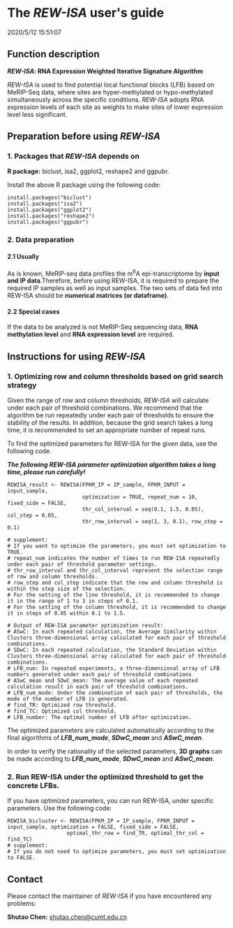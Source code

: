 # The *REW-ISA* user's guide #
2020/5/12 15:51:07 

## Function description ##
***REW-ISA*: RNA Expression Weighted Iterative Signature Algorithm**

*REW-ISA* is used to find potential local functional blocks (LFB) based on MeRIP-Seq data, where sites are hyper-methylated or hypo-methylated simultaneously across the specific conditions. *REW-ISA* adopts RNA expression levels of each site as weights to make sites of lower expression level less significant.


## Preparation before using *REW-ISA* ##
### 1. Packages that *REW-ISA* depends on ###
**R package:** biclust, isa2, ggplot2, reshape2 and ggpubr.

Install the above R package using the following code:

    install.packages("biclust")
    install.packages("isa2")
    install.packages("ggplot2")
    install.packages("reshape2")
    install.packages("ggpubr")


### 2. Data preparation ###
#### 2.1 Usually ####
As is known, MeRIP-seq data profiles the m<sup>6</sup>A epi-transcriptome by **input and IP data**.Therefore, before using REW-ISA, it is required to prepare the required IP samples as well as input samples. The two sets of data fed into REW-ISA should be **numerical matrices (or dataframe)**.

#### 2.2 Special cases ####
If the data to be analyzed is not MeRIP-Seq sequencing data, **RNA methylation level** and **RNA expression level** are required.



## Instructions for using *REW-ISA* ##
### 1. Optimizing row and column thresholds based on grid search strategy ###

Given the range of row and column thresholds, *REW-ISA* will calculate under each pair of threshold combinations. We recommend that the algorithm be run repeatedly under each pair of thresholds to ensure the stability of the results. In addition, because the grid search takes a long time, it is recommended to set an appropriate number of repeat runs.

To find the optimized parameters for REW-ISA for the given data, use the following code.

***The following REW-ISA parameter optimization algorithm takes a long time, please run carefully!***


    REWISA_result <- REWISA(FPKM_IP = IP_sample, FPKM_INPUT = input_sample,
                            optimization = TRUE, repeat_num = 10, fixed_side = FALSE, 
                    	    thr_col_interval = seq(0.1, 1.5, 0.05), col_step = 0.05,
                     	    thr_row_interval = seq(1, 3, 0.1), row_step = 0.1)

    # supplement:
    # If you want to optimize the parameters, you must set optimization to TRUE.
    # repeat_num indicates the number of times to run REW-ISA repeatedly under each pair of threshold parameter settings.
    # thr_row_interval and thr_col_interval represent the selection range of row and column thresholds.
    # row_step and col_step indicate that the row and column threshold is within the step size of the selection.
    # For the setting of the line threshold, it is recommended to change it in the range of 1 to 3 in steps of 0.1.
	# For the setting of the column threshold, it is recommended to change it in steps of 0.05 within 0.1 to 1.5.

    # Output of REW-ISA parameter optimization result:
	# ASwC: In each repeated calculation, the Average Similarity within Clusters three-dimensional array calculated for each pair of threshold combinations.
	# SDwC: In each repeated calculation, the Standard Deviation within Clusters three-dimensional array calculated for each pair of threshold combinations.
	# LFB_num: In repeated experiments, a three-dimensional array of LFB numbers generated under each pair of threshold combinations
	# ASwC_mean and SDwC_mean: The average value of each repeated calculation result in each pair of threshold combinations.
	# LFB_num_mode: Under the combination of each pair of thresholds, the mode of the number of LFB is generated.
    # find_TR: Optimized row threshold.
    # find_TC: Optimized col threshold.
    # LFB_number: The optimal number of LFB after optimization.

The optimized parameters are calculated automatically according to the final algorithms of ***LFB\_num\_mode***, ***SDwC\_mean*** and ***ASwC\_mean***.

In order to verify the rationality of the selected parameters, **3D graphs** can be made according to ***LFB\_num\_mode***, ***SDwC\_mean*** and ***ASwC\_mean***.



### 2. Run REW-ISA under the optimized threshold to get the concrete LFBs. ###

If you have optimized parameters, you can run REW-ISA, under specific parameters. Use the following code:

    REWISA_bicluster <- REWISA(FPKM_IP = IP_sample, FPKM_INPUT = input_sample, optimization = FALSE, fixed_side = FALSE, 
    		   	       optimal_thr_row = find_TR, optimal_thr_col = find_TC)
 	# supplement:
    # If you do not need to optimize parameters, you must set optimization to FALSE.



## Contact ##
Please contact the maintainer of *REW-ISA* if you have encountered any problems:

**Shutao Chen:** shutao.chen@cumt.edu.cn
